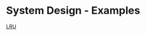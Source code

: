 # System Design - Examples

[LRU](https://github.com/pavanuppuluri/System_Design_Examples/blob/master/LRU.md)
